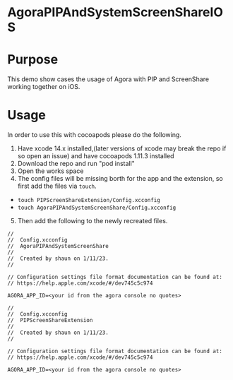 # AgoraPIPAndSystemScreenShareIOS

# Purpose
This demo show cases the usage of Agora with PIP and ScreenShare working together on iOS.

# Usage
In order to use this with cocoapods please do the following.

1) Have xcode 14.x installed,(later versions of xcode may break the repo if so open an issue) and have cocoapods 1.11.3 installed
2) Download the repo and run "pod install"
3) Open the works space
4) The config files will be missing borth for the app and the extension, so first add the files via `touch`.
*  `touch PIPScreenShareExtension/Config.xcconfig`
*  `touch AgoraPIPAndSystemScreenShare/Config.xcconfig`

5) Then add the following to the newly recreated files.
```
//
//  Config.xcconfig
//  AgoraPIPAndSystemScreenShare
//
//  Created by shaun on 1/11/23.
//

// Configuration settings file format documentation can be found at:
// https://help.apple.com/xcode/#/dev745c5c974

AGORA_APP_ID=<your id from the agora console no quotes>

```

```
//
//  Config.xcconfig
//  PIPScreenShareExtension
//
//  Created by shaun on 1/11/23.
//

// Configuration settings file format documentation can be found at:
// https://help.apple.com/xcode/#/dev745c5c974

AGORA_APP_ID=<your id from the agora console no quotes>

```
